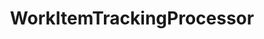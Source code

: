 ---
optionsClassName: WorkItemTrackingProcessorOptions
optionsClassFullName: MigrationTools.Processors.WorkItemTrackingProcessorOptions
configurationSamples:
- name: default
  description: 
  code: >-
    {
      "$type": "WorkItemTrackingProcessorOptions",
      "Enabled": true,
      "ReplayRevisions": true,
      "CollapseRevisions": false,
      "WorkItemCreateRetryLimit": 5,
      "ProcessorEnrichers": [
        {
          "$type": "PauseAfterEachItemOptions",
          "Enabled": true
        },
        {
          "$type": "AppendMigrationToolSignatureFooterOptions",
          "Enabled": true
        }
      ],
      "SourceName": null,
      "TargetName": null
    }
  sampleFor: MigrationTools.Processors.WorkItemTrackingProcessorOptions
description: This processor is intended, with the aid of [ProcessorEnrichers](../ProcessorEnrichers/index.md), to allow the migration of Work Items between two [Endpoints](../Endpoints/index.md).
className: WorkItemTrackingProcessor
typeName: Processors
architecture: v2
options:
- parameterName: CollapseRevisions
  type: Boolean
  description: missng XML code comments
  defaultValue: missng XML code comments
- parameterName: Enabled
  type: Boolean
  description: If set to `true` then the processor will run. Set to `false` and the processor will not run.
  defaultValue: missng XML code comments
- parameterName: ProcessorEnrichers
  type: List
  description: List of Enrichers that can be used to add more features to this processor. Only works with Native Processors and not legacy Processors.
  defaultValue: missng XML code comments
- parameterName: RefName
  type: String
  description: '`Refname` will be used in the future to allow for using named Options without the need to copy all of the options.'
  defaultValue: missng XML code comments
- parameterName: ReplayRevisions
  type: Boolean
  description: missng XML code comments
  defaultValue: missng XML code comments
- parameterName: SourceName
  type: String
  description: missng XML code comments
  defaultValue: missng XML code comments
- parameterName: TargetName
  type: String
  description: missng XML code comments
  defaultValue: missng XML code comments
- parameterName: WorkItemCreateRetryLimit
  type: Int32
  description: missng XML code comments
  defaultValue: missng XML code comments
status: missng XML code comments
processingTarget: missng XML code comments
classFile: /src/MigrationTools/Processors/WorkItemProcessor/WorkItemTrackingProcessor.cs
optionsClassFile: /src/MigrationTools/Processors/WorkItemProcessor/WorkItemTrackingProcessorOptions.cs

redirectFrom: []
layout: reference
toc: true
permalink: /Reference/v2/Processors/WorkItemTrackingProcessor/
title: WorkItemTrackingProcessor
categories:
- Processors
- v2
topics:
- topic: notes
  path: /docs/Reference/v2/Processors/WorkItemTrackingProcessor-notes.md
  exists: true
  markdown: >2+

    ### Supported Endpoints


    - TfsWorkItemEndpoint

    - FileSystemWorkItemEndpoint

    - InMemoryWorkItemEndpoint


    ### Supported Processor Enrichers


    - PauseAfterEachWorkItem

    - AppendMigrationToolSignatureFooter

    - FilterWorkItemsThatAlreadyExistInTarget

    - SkipToFinalRevisedWorkItemType


    #### Full Example with Enpoints & Enrichers



    ```JSON
        {
          "ObjectType": "WorkItemMigrationProcessorOptions",
          "Enabled": true,
          "ReplayRevisions": true,
          "PrefixProjectToNodes": false,
          "CollapseRevisions": false,
          "WorkItemCreateRetryLimit": 5,
          "Enrichers": [
            {
              "ObjectType": "PauseAfterEachItemOptions",
              "Enabled": true
            },
            {
              "ObjectType": "FilterWorkItemsThatAlreadyExistInTargetOptions",
              "Enabled": true,
              "Query": {
                "WhereBit": "AND [System.WorkItemType] NOT IN ('Test Suite', 'Test Plan')",
                "OrderBit": "[System.ChangedDate] desc"
              }
            },
            {
              "ObjectType": "AppendMigrationToolSignatureFooterOptions",
              "Enabled": false
            },
            {
              "ObjectType": "SkipToFinalRevisedWorkItemTypeOptions",
              "Enabled": false
            }
          ],
          "Endpoints": [
            {
              "ObjectType": "FileSystemWorkItemEndpointOptions",
              "Direction": "Source",
              "FileStore": ".\\Store\\Source\\",
              "Query": {
                "WhereBit": "AND [System.WorkItemType] NOT IN ('Test Suite', 'Test Plan')",
                "OrderBit": "[System.ChangedDate] desc"
              },
              "Enrichers": [
                {
                  "ObjectType": "WorkItemAttachmentEnricherOptions",
                  "Enabled": true,
                  "AttachmentWorkingPath": "c:\\temp\\WorkItemAttachmentWorkingFolder\\",
                  "AttachmentMaxSize": 480000000
                },
                {
                  "ObjectType": "WorkItemLinkEnricherOptions",
                  "Enabled": true,
                  "LinkMigrationSaveEachAsAdded": true
                }
              ]
            },
            {
              "ObjectType": "TfsWorkItemEndPointOptions",
              "Direction": "Target",
              "AccessToken": "6i4jyylsadkjanjniaydxnjsi4zsz3qarxhl2y5ngzzffiqdostq",
              "Query": {
                "Query": "SELECT [System.Id], [System.Tags] FROM WorkItems WHERE [System.TeamProject] = @TeamProject AND [System.WorkItemType] NOT IN ('Test Suite', 'Test Plan') ORDER BY [System.ChangedDate] desc"
              },
              "Enrichers": [
                {
                  "ObjectType": "WorkItemAttachmentEnricherOptions",
                  "Enabled": true,
                  "AttachmentWorkingPath": "c:\\temp\\WorkItemAttachmentWorkingFolder\\",
                  "AttachmentMaxSize": 480000000
                },
                {
                  "ObjectType": "WorkItemEmbedEnricherOptions",
                  "Enabled": true,
                  "AttachmentWorkingPath": "c:\\temp\\WorkItemAttachmentWorkingFolder\\"
                },
                {
                  "ObjectType": "WorkItemLinkEnricherOptions",
                  "Enabled": true,
                  "LinkMigrationSaveEachAsAdded": true
                },
                {
                  "ObjectType": "WorkItemCreatedEnricherOptions",
                  "Enabled": true,
                  "UpdateCreatedDate": true,
                  "UpdateCreatedBy": true
                },
                {
                  "ObjectType": "WorkItemFieldTableEnricherOptions",
                  "Enabled": true
                }
              ]
            }
          ]
        }
    ```
- topic: introduction
  path: /docs/Reference/v2/Processors/WorkItemTrackingProcessor-introduction.md
  exists: false
  markdown: ''

---
